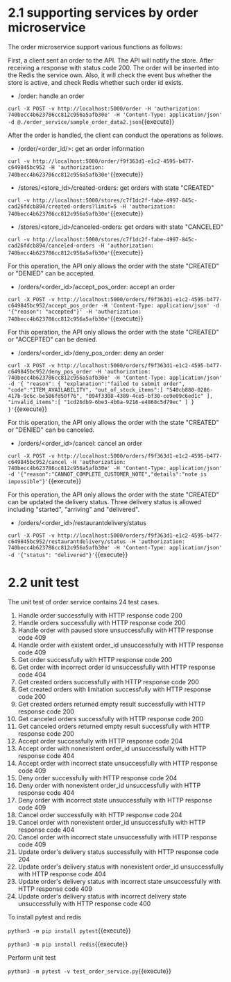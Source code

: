 # 2.1 supporting services by order microservice

The order microservice support various functions as follows:

First, a client sent an order to the API. The API will notify the store. After receiving a response with status code 200. The order will be inserted into the Redis the service own. Also, it will check the event bus whether the store is active, and check Redis whether such order id exists.

* /order: handle an order

`curl -X POST -v http://localhost:5000/order -H 'authorization: 740becc4b623786cc812c956a5afb30e' -H 'Content-Type: application/json' -d @./order_service/sample_order_data2.json`{{execute}}

After the order is handled, the client can conduct the operations as follows.

* /order/\<order_id/>: get an order information

`curl -v http://localhost:5000/order/f9f363d1-e1c2-4595-b477-c649845bc952 -H 'authorization: 740becc4b623786cc812c956a5afb30e'`{{execute}}

* /stores/<store_id>/created-orders: get orders with state "CREATED"

`curl -v http://localhost:5000/stores/c7f1dc2f-fabe-4997-845c-cad26fdcb894/created-orders?limit=5 -H 'authorization: 740becc4b623786cc812c956a5afb30e'`{{execute}}

* /stores/<store_id>/canceled-orders: get orders with state "CANCELED"

`curl -v http://localhost:5000/stores/c7f1dc2f-fabe-4997-845c-cad26fdcb894/canceled-orders -H 'authorization: 740becc4b623786cc812c956a5afb30e'`{{execute}}

For this operation, the API only allows the order with the state "CREATED" or "DENIED" can be accepted.

* /orders/<order_id>/accept_pos_order: accept an order

`curl -X POST -v http://localhost:5000/orders/f9f363d1-e1c2-4595-b477-c649845bc952/accept_pos_order -H 'Content-Type: application/json' -d '{"reason": "accepted"}' -H 'authorization: 740becc4b623786cc812c956a5afb30e'`{{execute}}

For this operation, the API only allows the order with the state "CREATED" or "ACCEPTED" can be denied.

* /orders/<order_id>/deny_pos_order: deny an order

`curl -X POST -v http://localhost:5000/orders/f9f363d1-e1c2-4595-b477-c649845bc952/deny_pos_order -H 'authorization: 740becc4b623786cc812c956a5afb30e' -H 'Content-Type: application/json' -d '{ "reason": { "explanation":"failed to submit order", "code":"ITEM_AVAILABILITY", "out_of_stock_items":[ "540cb880-0286-417b-9c6c-be586fd50f76", "094f3308-4389-4ce5-bf30-ce9e09c6ed1c" ], "invalid_items":[ "1cd26db9-6be3-4b0a-9216-e4868c5d79ec" ] } }'`{{execute}}

For this operation, the API only allows the order with the state "CREATED" or "DENIED" can be canceled.

* /orders/<order_id>/cancel: cancel an order

`curl -X POST -v http://localhost:5000/orders/f9f363d1-e1c2-4595-b477-c649845bc952/cancel -H 'authorization: 740becc4b623786cc812c956a5afb30e' -H 'Content-Type: application/json' -d '{"reason":"CANNOT_COMPLETE_CUSTOMER_NOTE","details":"note is impossible"}'`{{execute}}

For this operation, the API only allows the order with the state "CREATED" can be updated the delivery status.
Three delivery status is allowed including "started", "arriving" and "delivered".

* /orders/<order_id>/restaurantdelivery/status

`curl -X POST -v http://localhost:5000/orders/f9f363d1-e1c2-4595-b477-c649845bc952/restaurantdelivery/status -H 'authorization: 740becc4b623786cc812c956a5afb30e' -H 'Content-Type: application/json' -d '{"status": "delivered"}'`{{execute}}

# 2.2 unit test

The unit test of order service contains 24 test cases.
1. Handle order successfully with HTTP response code 200
2. Handle orders successfully with HTTP response code 200
3. Handle order with paused store unsuccessfully with HTTP response code 409
4. Handle order with existent order_id unsuccessfully with HTTP response code 409
5. Get order successfully with HTTP response code 200
6. Get order with incorrect order id unsuccessfully with HTTP response code 404
7. Get created orders successfully with HTTP response code 200
8. Get created orders with limitation successfully with HTTP response code 200
9. Get created orders returned empty result successfully with HTTP response code 200
10. Get canceled orders successfully with HTTP response code 200
11. Get canceled orders returned empty result successfully with HTTP response code 200
12. Accept order successfully with HTTP response code 204
13. Accept order with nonexistent order_id unsuccessfully with HTTP response code 404
14. Accept order with incorrect state unsuccessfully with HTTP response code 409
15. Deny order successfully with HTTP response code 204
16. Deny order with nonexistent order_id unsuccessfully with HTTP response code 404
17. Deny order with incorrect state unsuccessfully with HTTP response code 409
18. Cancel order successfully with HTTP response code 204
19. Cancel order with nonexistent order_id unsuccessfully with HTTP response code 404
20. Cancel order with incorrect state unsuccessfully with HTTP response code 409
21. Update order's delivery status successfully with HTTP response code 204
22. Update order's delivery status with nonexistent order_id unsuccessfully with HTTP response code 404
23. Update order's delivery status with incorrect state unsuccessfully with HTTP response code 409
24. Update order's delivery status with incorrect delivery state unsuccessfully with HTTP response code 400

To install pytest and redis

`python3 -m pip install pytest`{{execute}}

`python3 -m pip install redis`{{execute}}

Perform unit test

`python3 -m pytest -v test_order_service.py`{{execute}}